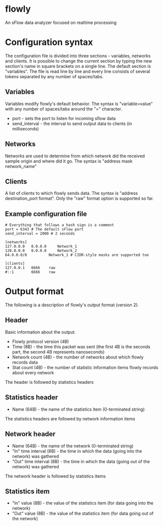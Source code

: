 flowly
======

An sFlow data analyzer focused on realtime processing

Configuration syntax
======
The configuration file is divided into three sections - variables, networks and clients.
It is possible to change the current section by typing the new section's name in square brackets on a single line.
The default section is "variables".
The file is read line by line and every line consists of several tokens separated by any number of spaces/tabs.

Variables
------
Variables modify flowly's default behavior. The syntax is "variable=value" with any number of spaces/tabs around the "=" character.

- port - sets the port to listen for incoming sflow data
- send_interval - the interval to send output data to clients (in milliseconds)

Networks
------
Networks are used to determine from which network did the received sample origin and where did it go.
The syntax is "address mask network_name"

Clients
------
A list of clients to which flowly sends data. The syntax is "address destination_port format".
Only the "raw" format option is supported so far.

Example configuration file
------
	# Everything that follows a hash sign is a comment
	port = 6343 # The default sFlow port
	send_interval = 2000 # 2 seconds
	
	[networks]
	127.0.0.0	0.0.0.0		Network_1
	128.0.0.0	0.0.0.0		Network_2
	64.0.0.0/8			Network_1 # CIDR-style masks are supported too
	
	[clients]
	127.0.0.1	6666	raw
	#::1		6666	raw

Output format
======
The following is a description of flowly's output format (version 2).

Header
------
Basic information about the output.
- Flowly protocol version (4B)
- Time (8B) - the time this packet was sent (the first 4B is the seconds part, the second 4B represents nanoseconds)
- Network count (4B) - the number of networks about which flowly records data
- Stat count (4B) - the number of statistic information items flowly records about every network

The header is followed by <Stat count> statistics headers

Statistics header
------
- Name (64B) - the name of the statistics item (0-terminated string)

The statistics headers are followed by <Network count> network information items

Network header
------
- Name (64B) - the name of the network (0-terminated string)
- "In" time interval (8B) - the time in which the data (going into the network) was gathered
- "Out" time interval (8B) - the time in which the data (going out of the network) was gathered

The network header is followed by <Stat count> statistics items

Statistics item
------
- "In" value (8B) - the value of the statistics item (for data going into the network)
- "Out" value (8B) - the value of the statistics item (for data going out of the network)

